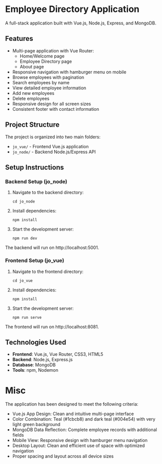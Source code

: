 # Employee Directory Application

A full-stack application built with Vue.js, Node.js, Express, and MongoDB.

## Features

- Multi-page application with Vue Router:
  - Home/Welcome page
  - Employee Directory page
  - About page
- Responsive navigation with hamburger menu on mobile
- Browse employees with pagination
- Search employees by name
- View detailed employee information
- Add new employees
- Delete employees
- Responsive design for all screen sizes
- Consistent footer with contact information

## Project Structure

The project is organized into two main folders:

- `jo_vue/` - Frontend Vue.js application
- `jo_node/` - Backend Node.js/Express API

## Setup Instructions

### Backend Setup (jo_node)

1. Navigate to the backend directory:
   ```
   cd jo_node
   ```

2. Install dependencies:
   ```
   npm install
   ```

3. Start the development server:
   ```
   npm run dev
   ```

The backend will run on http://localhost:5001.

### Frontend Setup (jo_vue)

1. Navigate to the frontend directory:
   ```
   cd jo_vue
   ```

2. Install dependencies:
   ```
   npm install
   ```

3. Start the development server:
   ```
   npm run serve
   ```

The frontend will run on http://localhost:8081.

## Technologies Used

- **Frontend**: Vue.js, Vue Router, CSS3, HTML5
- **Backend**: Node.js, Express.js
- **Database**: MongoDB
- **Tools**: npm, Nodemon


# Misc

The application has been designed to meet the following criteria:

- Vue.js App Design: Clean and intuitive multi-page interface
- Color Combination: Teal (#1cbcb8) and dark teal (#004e54) with very light green background
- MongoDB Data Reflection: Complete employee records with additional fields
- Mobile View: Responsive design with hamburger menu navigation
- Desktop Layout: Clean and efficient use of space with optimized navigation
- Proper spacing and layout across all device sizes 
